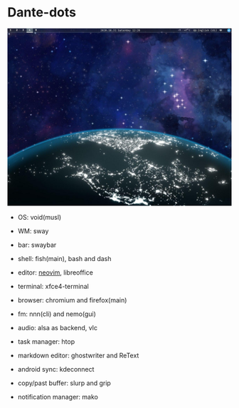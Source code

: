 # Dante-dots

![](./screen.png)

- OS: void(musl)
- WM: sway
- bar: swaybar
- shell: fish(main), bash and dash
- editor: [neovim](https://github.com/jdhao/minimal_vim), libreoffice
- terminal: xfce4-terminal
- browser: chromium and firefox(main)
- fm: nnn(cli) and nemo(gui)
- audio: alsa as backend, vlc

- task manager: htop

- markdown editor: ghostwriter and ReText

- android sync: kdeconnect

- copy/past buffer: slurp and grip

- notification manager: mako
